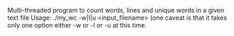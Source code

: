 Multi-threaded program to count words, lines and unique words in a given text file
Usage: ./my_wc -w|l|u <input_filename> (one caveat is that it takes only one option either -w or -l or -u at this time.